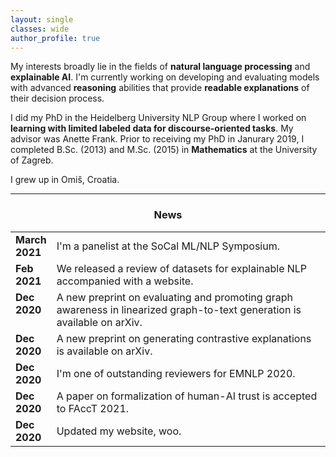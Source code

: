 ```yaml
---
layout: single
classes: wide
author_profile: true
---
```


My interests broadly lie in the fields of **natural language processing** and **explainable AI**. I'm currently working on developing and evaluating models with advanced **reasoning** abilities that provide **readable explanations** of their decision process. 


I did my PhD in the <a href="https://www.cl.uni-heidelberg.de/nlpgroup/" style="text-decoration: none;">Heidelberg University NLP Group</a> where I worked on **learning with limited labeled data for discourse-oriented tasks**. My advisor was <a href="https://www.cl.uni-heidelberg.de/~frank/" style="text-decoration: none;">Anette Frank</a>. Prior to receiving my PhD in Janurary 2019, I completed B.Sc. (2013) and M.Sc. (2015) in **Mathematics** at the University of Zagreb.

I grew up in <a href="https://goo.gl/maps/Q8N6rZmWygHuiAzc9" style="text-decoration: none;">Omiš, Croatia</a>. 


---

<style type="text/css">
      table, tr, td {
  			border: 0px;
		}
</style>

<h3 align="center">News</h3>


<table class='news-table'>
    <col width="12%">
    <col width="100%">
    <tr>
        <td valign="top"><strong>March 2021</strong></td>
        <td>I'm a panelist at the <a href="https://socalnlp.github.io/symp21/index.html" style="text-decoration: none;"> SoCal ML/NLP Symposium</a>.</td>
    </tr>
    <tr>
        <td valign="top"><strong>Feb 2021</strong></td>
        <td>We released <a href="https://arxiv.org/abs/2102.12060" style="text-decoration: none;">a review of datasets for explainable NLP</a> accompanied with a <a href="https://exnlpdatasets.github.io/" style="text-decoration: none;">website</a>.</td>
    </tr>
    <tr>
        <td valign="top"><strong>Dec 2020</strong></td>
        <td>A new <a href="https://arxiv.org/abs/2012.15793" style="text-decoration: none;">preprint on evaluating and promoting graph awareness in linearized graph-to-text generation</a> is available on arXiv.</td>
    </tr>
    <tr>
        <td valign="top"><strong>Dec 2020</strong></td>
        <td>A new <a href="https://arxiv.org/abs/2012.13985" style="text-decoration: none;">preprint on generating contrastive explanations</a> is available on arXiv.</td>
    </tr>
    <tr>
        <td valign="top"><strong>Dec 2020</strong></td>
        <td>I'm one of outstanding reviewers for EMNLP 2020.</td>
    </tr>
    <tr>
        <td valign="top"><strong>Dec 2020</strong></td>
        <td>A <a href="https://arxiv.org/abs/2010.07487" style="text-decoration: none;">paper on formalization of human-AI trust</a> is accepted to FAccT 2021.</td>
    </tr>
    <tr>
        <td valign="top"><strong>Dec 2020</strong></td>
        <td>Updated my website, woo.</td>
    </tr>
</table>


